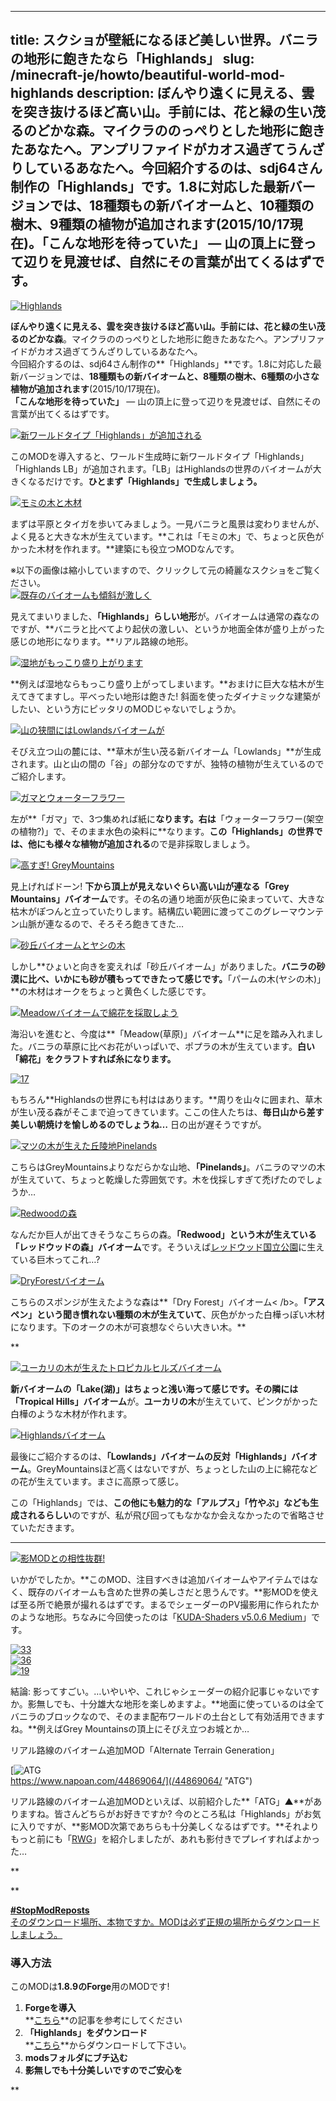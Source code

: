 
---
title: スクショが壁紙になるほど美しい世界。バニラの地形に飽きたなら「Highlands」
slug: /minecraft-je/howto/beautiful-world-mod-highlands
description: ぼんやり遠くに見える、雲を突き抜けるほど高い山。手前には、花と緑の生い茂るのどかな森。マイクラののっぺりとした地形に飽きたあなたへ。アンプリファイドがカオス過ぎてうんざりしているあなたへ。今回紹介するのは、sdj64さん制作の「Highlands」です。1.8に対応した最新バージョンでは、18種類もの新バイオームと、10種類の樹木、9種類の植物が追加されます(2015/10/17現在)。「こんな地形を待っていた」 ― 山の頂上に登って辺りを見渡せば、自然にその言葉が出てくるはずです。
---

[![Highlands](https://cdn-ak.f.st-hatena.com/images/fotolife/s/sasigume/20210208/20210208141511.jpg)](#5/d/5daa27f5.jpg "Highlands")

**ぼんやり遠くに見える、雲を突き抜けるほど高い山。手前には、花と緑の生い茂るのどかな森**。マイクラののっぺりとした地形に飽きたあなたへ。アンプリファイドがカオス過ぎてうんざりしているあなたへ。  
今回紹介するのは、sdj64さん制作の**「Highlands」**です。1.8に対応した最新バージョンでは、**18種類もの新バイオームと、8種類の樹木、6種類の小さな植物が追加されます**(2015/10/17現在)。  
**「こんな地形を待っていた」** ― 山の頂上に登って辺りを見渡せば、自然にその言葉が出てくるはずです。

[![新ワールドタイプ「Highlands」が追加される](https://cdn-ak.f.st-hatena.com/images/fotolife/s/sasigume/20210208/20210208175408.png)](#f/2/f252c586.png "新ワールドタイプ「Highlands」が追加される")

このMODを導入すると、ワールド生成時に新ワールドタイプ「Highlands」「Highlands LB」が追加されます。「LB」はHighlandsの世界のバイオームが大きくなるだけです。**ひとまず「Highlands」で生成しましょう。**

[![モミの木と木材](https://cdn-ak.f.st-hatena.com/images/fotolife/s/sasigume/20210208/20210208130902.png)](#1/7/177809b5.png "モミの木と木材")

まずは平原とタイガを歩いてみましょう。一見バニラと風景は変わりませんが、よく見ると大きな木が生えています。**これは「モミの木」で、ちょっと灰色がかった木材を作れます。**建築にも役立つMODなんです。

※以下の画像は縮小していますので、クリックして元の綺麗なスクショをご覧ください。  
[![既存のバイオームも傾斜が激しく](https://cdn-ak.f.st-hatena.com/images/fotolife/s/sasigume/20210208/20210208150245.png)](#8/8/880c1c7e.png "既存のバイオームも傾斜が激しく")

見えてまいりました、**「Highlands」らしい地形**が。バイオームは通常の森なのですが、**バニラと比べてより起伏の激しい、というか地面全体が盛り上がった感じの地形になります。**リアル路線の地形。

[![湿地がもっこり盛り上がります](https://cdn-ak.f.st-hatena.com/images/fotolife/s/sasigume/20210208/20210208160002.png)](#c/1/c13a05fd.png "湿地がもっこり盛り上がります")

**例えば湿地ならもっこり盛り上がってしまいます。**おまけに巨大な枯木が生えてきてますし。平べったい地形は飽きた! 斜面を使ったダイナミックな建築がしたい、という方にピッタリのMODじゃないでしょうか。

[![山の狭間にはLowlandsバイオームが](https://cdn-ak.f.st-hatena.com/images/fotolife/s/sasigume/20210208/20210208141608.png)](#5/e/5ecfa4a5.png "山の狭間にはLowlandsバイオームが")

そびえ立つ山の麓には、**草木が生い茂る新バイオーム「Lowlands」**が生成されます。山と山の間の「谷」の部分なのですが、独特の植物が生えているのでご紹介します。

[![ガマとウォーターフラワー](https://cdn-ak.f.st-hatena.com/images/fotolife/s/sasigume/20210208/20210208145206.png)](#7/f/7f239396.png "ガマとウォーターフラワー")

左が**「ガマ」で、3つ集めれば紙に**なります。右は**「ウォーターフラワー(架空の植物?)」で、そのまま水色の染料に**なります。**この「Highlands」の世界では、他にも様々な植物が追加される**ので是非採取しましょう。

[![高すぎ! GreyMountains](https://cdn-ak.f.st-hatena.com/images/fotolife/s/sasigume/20210208/20210208133523.png)](#3/8/38ae2baa.png "高すぎ! GreyMountains")

見上げればドーン! **下から頂上が見えないぐらい高い山が連なる「Grey Mountains」バイオーム**です。その名の通り地面が灰色に染まっていて、大きな枯木がぽつんと立っていたりします。結構広い範囲に渡ってこのグレーマウンテン山脈が連なるので、そろそろ飽きてきた…

[![砂丘バイオームとヤシの木](https://cdn-ak.f.st-hatena.com/images/fotolife/s/sasigume/20210208/20210208133436.png)](#3/8/381d7e96.png "砂丘バイオームとヤシの木")

しかし**ひょいと向きを変えれば「砂丘バイオーム」がありました。**バニラの砂漠に比べ、いかにも砂が積もってできたって感じです。**「パームの木(ヤシの木)」**の木材はオークをちょっと黄色くした感じです。

[![Meadowバイオームで綿花を採取しよう](https://cdn-ak.f.st-hatena.com/images/fotolife/s/sasigume/20210208/20210208150808.png)](#8/d/8d95ab1a.png "Meadowバイオームで綿花を採取しよう")

海沿いを進むと、今度は**「Meadow(草原)」バイオーム**に足を踏み入れました。バニラの草原に比べお花がいっぱいで、ポプラの木が生えています。**白い「綿花」をクラフトすれば糸になります。**

[![17](https://cdn-ak.f.st-hatena.com/images/fotolife/s/sasigume/20210208/20210208134655.png)](#4/3/43f161e3.png "17")

もちろん**Highlandsの世界にも村ははあります。**周りを山々に囲まれ、草木が生い茂る森がそこまで迫ってきています。ここの住人たちは、**毎日山から差す美しい朝焼けを愉しめるのでしょうね…** 日の出が遅そうですが。

[![マツの木が生えた丘陵地Pinelands](https://cdn-ak.f.st-hatena.com/images/fotolife/s/sasigume/20210208/20210208180401.png)](#f/a/faf7b20a.png "マツの木が生えた丘陵地Pinelands")

こちらはGreyMountainsよりなだらかな山地、**「Pinelands」**。バニラのマツの木が生えていて、ちょっと乾燥した雰囲気です。木を伐採しすぎて禿げたのでしょうか…

[![Redwoodの森](https://cdn-ak.f.st-hatena.com/images/fotolife/s/sasigume/20210208/20210208152615.png)](#9/f/9ffc2e3f.png "Redwoodの森")

なんだか巨人が出てきそうなこちらの森。**「Redwood」**という木が生えている**「レッドウッドの森」バイオーム**です。そういえば[レッドウッド国立公園](http://ja.wikipedia.org/wiki/%E3%83%AC%E3%83%83%E3%83%89%E3%82%A6%E3%83%83%E3%83%89%E5%9B%BD%E7%AB%8B%E5%85%AC%E5%9C%92)に生えている巨木ってこれ…?

[![DryForestバイオーム](https://cdn-ak.f.st-hatena.com/images/fotolife/s/sasigume/20210208/20210208125930.png)](#0/f/0f9d0636.png "DryForestバイオーム")

こちらのスポンジが生えたような森は**「Dry Forest」バイオーム< /b>。**「アスペン」という聞き慣れない種類の木が生えていて**、灰色がかった白樺っぽい木材になります。下のオークの木が可哀想なぐらい大きい木。**

**

[![ユーカリの木が生えたトロピカルヒルズバイオーム](https://cdn-ak.f.st-hatena.com/images/fotolife/s/sasigume/20210208/20210208160633.png)](#c/6/c692219e.png "ユーカリの木が生えたトロピカルヒルズバイオーム")

**新バイオームの「Lake(湖)」**はちょっと浅い海って感じです。その隣には**「Tropical Hills」バイオーム**が。**ユーカリの木**が生えていて、ピンクがかった白樺のような木材が作れます。

[![Highlandsバイオーム](https://cdn-ak.f.st-hatena.com/images/fotolife/s/sasigume/20210208/20210208155942.png)](#c/0/c08ee158.png "Highlandsバイオーム")

最後にご紹介するのは、**「Lowlands」バイオームの反対「Highlands」バイオーム**。GreyMountainsほど高くはないですが、ちょっとした山の上に綿花などの花が生えています。まさに高原って感じ。

この「Highlands」では、**この他にも魅力的な「アルプス」「竹やぶ」なども生成されるらしい**のですが、私が飛び回ってもなかなか会えなかったので省略させていただきます。

---

[![影MODとの相性抜群!](https://cdn-ak.f.st-hatena.com/images/fotolife/s/sasigume/20210208/20210208162156.png)](#d/7/d76137d4.png "影MODとの相性抜群!")

いかがでしたか。**このMOD、注目すべきは追加バイオームやアイテムではなく、既存のバイオームも含めた世界の美しさだと思うんです。**影MODを使えば至る所で絶景が撮れるはずです。まるでシェーダーのPV撮影用に作られたかのような地形。ちなみに今回使ったのは「[KUDA-Shaders v5.0.6 Medium](http://www.minecraftforum.net/forums/mapping-and-modding/minecraft-mods/1293662-kuda-shaders-v6-0-73-beta)」です。

[![33](https://cdn-ak.f.st-hatena.com/images/fotolife/s/sasigume/20210208/20210208140804.png)](#5/6/56f8d348.png "33")  
[![36](https://cdn-ak.f.st-hatena.com/images/fotolife/s/sasigume/20210208/20210208151653.png)](#9/6/965f7926.png "36")  
[![19](https://cdn-ak.f.st-hatena.com/images/fotolife/s/sasigume/20210208/20210208141849.png)](#6/0/60e9c865.png "19")

結論: 影ってすごい。…いやいや、これじゃシェーダーの紹介記事じゃないですか。影無しでも、十分雄大な地形を楽しめますよ。**地面に使っているのは全てバニラのブロックなので、そのまま配布ワールドの土台として有効活用できますね。**例えばGrey Mountainsの頂上にそびえ立つお城とか…

リアル路線のバイオーム追加MOD「Alternate Terrain Generation」

[![ATG](https://www.napoan.com/wp-content/uploads/imgs/3/1/31f717e5.png)  
https://www.napoan.com/44869064/](/44869064/ "ATG")

リアル路線のバイオーム追加MODといえば、以前紹介した**「ATG」▲**がありますね。皆さんどちらがお好きですか? 今のところ私は「Highlands」がお気に入りですが、**影MOD次第であちらも十分美しくなるはずです。**それよりもっと前にも「[RWG](/43051058/)」を紹介しましたが、あれも影付きでプレイすればよかった…

**

**

[**#StopModReposts**  
そのダウンロード場所、本物ですか。MODは必ず正規の場所からダウンロードしましょう。](https://www.napoan.com/stop-mod-reposts/)

### 導入方法

このMODは**1.8.9のForge**用のMODです!

1.  **Forgeを導入**  
    **[こちら](/new-way-to-install-mod/#forge-inst)**の記事を参考にしてください
2.  **「Highlands」をダウンロード**  
    **[こちら](http://www.minecraftforum.net/forums/mapping-and-modding/minecraft-mods/2494877-highlands-uncharted-territory-finally-for "「Caterpillar」のダウンロード")**からダウンロードして下さい。
3.  **modsフォルダにブチ込む**
4.  **影無しでも十分美しいですのでご安心を**





**
